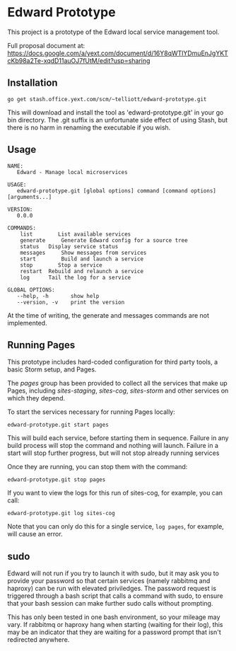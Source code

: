 # Edward Prototype

This project is a prototype of the Edward local service management tool.

Full proposal document at: https://docs.google.com/a/yext.com/document/d/16Y8qWTlYDmuEnJgYKTcKb98a2Te-xqdD11auOJ7fUtM/edit?usp=sharing

## Installation

    go get stash.office.yext.com/scm/~telliott/edward-prototype.git
    
This will download and install the tool as 'edward-prototype.git' in your go bin directory. The .git suffix is an unfortunate side effect of using Stash, but there is no harm in renaming the executable if you wish.

## Usage

    NAME:
       Edward - Manage local microservices
    
    USAGE:
       edward-prototype.git [global options] command [command options] [arguments...]
    
    VERSION:
       0.0.0

    COMMANDS:
        list	    List available services
        generate	 Generate Edward config for a source tree
        status	 Display service status
        messages	 Show messages from services
        start   	 Build and launch a service
        stop	    Stop a service
        restart	 Rebuild and relaunch a service
        log		 Tail the log for a service

    GLOBAL OPTIONS:
       --help, -h		show help
       --version, -v	print the version

At the time of writing, the generate and messages commands are not implemented.

## Running Pages

This prototype includes hard-coded configuration for third party tools, a basic Storm setup, and Pages.

The *pages* group has been provided to collect all the services that make up Pages, including *sites-staging*, *sites-cog*, *sites-storm* and other services on which they depend.

To start the services necessary for running Pages locally:

    edward-prototype.git start pages
    
This will build each service, before starting them in sequence. Failure in any build process will stop the command and nothing will launch. Failure in a start will stop further progress, but will not stop already running services
    
Once they are running, you can stop them with the command:

    edward-prototype.git stop pages
    
If you want to view the logs for this run of sites-cog, for example, you can call:

    edward-prototype.git log sites-cog
    
Note that you can only do this for a single service, `log pages`, for example, will cause an error.

## sudo

Edward will not run if you try to launch it with sudo, but it may ask you to provide your password so that certain services (namely rabbitmq and haproxy) can be run with elevated priviledges. The password request is triggered through a bash script that calls a command with sudo, to ensure that your bash session can make further sudo calls without prompting.

This has only been tested in one bash environment, so your mileage may vary. If rabbitmq or haproxy hang when starting (waiting for their log), this may be an indicator that they are waiting for a password prompt that isn't redirected anywhere.